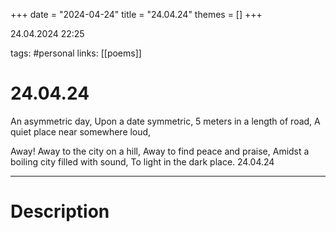 +++
date = "2024-04-24"
title = "24.04.24"
themes = []
+++

24.04.2024 22:25

tags: #personal
links: [[poems]]

# 24.04.24

An asymmetric day,
Upon a date symmetric,
5 meters in a length of road,
A quiet place near somewhere loud,

Away! Away to the city on a hill,
Away to find peace and praise,
Amidst a boiling city filled with sound,
To light in the dark place.
24.04.24

---

# Description

